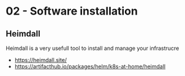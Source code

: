 # 02 - Software installation

## Heimdall

Heimdall is a very usefull tool to install and manage your infrastrucre

- https://heimdall.site/
- https://artifacthub.io/packages/helm/k8s-at-home/heimdall


